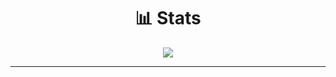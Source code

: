 <h1 align="center">📊 Stats</h1>
<p align="center">
<img align="center" src="https://github-readme-stats.vercel.app/api?username=prikolmen&count_private=true&show_icons=true&theme=noctis_minimus"/>
</p>

<hr>
